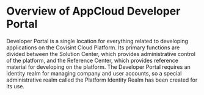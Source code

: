 # Overview of AppCloud Developer Portal

Developer Portal is a single location for everything related to developing applications on the Covisint Cloud Platform.  Its primary functions are divided between the Solution Center, which provides administrative control of the platform, and the Reference Center, which provides reference material for developing on the platform.  The Developer Portal requires an identity realm for managing company and user accounts, so a special administrative realm called the Platform Identity Realm has been created for its use.



